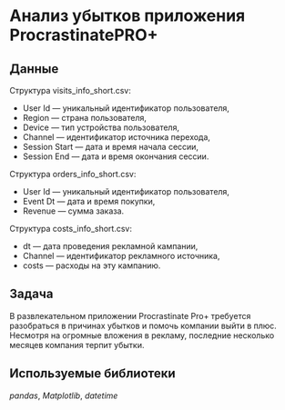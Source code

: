 # Анализ убытков приложения ProcrastinatePRO+

## Данные
Структура visits_info_short.csv:
- User Id — уникальный идентификатор пользователя,
- Region — страна пользователя,
- Device — тип устройства пользователя,
- Channel — идентификатор источника перехода,
- Session Start — дата и время начала сессии,
- Session End — дата и время окончания сессии.

Структура orders_info_short.csv:
- User Id — уникальный идентификатор пользователя,
- Event Dt — дата и время покупки,
- Revenue — сумма заказа.

Структура costs_info_short.csv:
- dt — дата проведения рекламной кампании,
- Channel — идентификатор рекламного источника,
- costs — расходы на эту кампанию.

## Задача
В развлекательном приложении Procrastinate Pro+ требуется разобраться в причинах убытков и помочь компании выйти в плюс. Несмотря на огромные вложения в рекламу, последние несколько месяцев компания терпит убытки.

## Используемые библиотеки
*pandas*,
*Matplotlib*,
*datetime*
